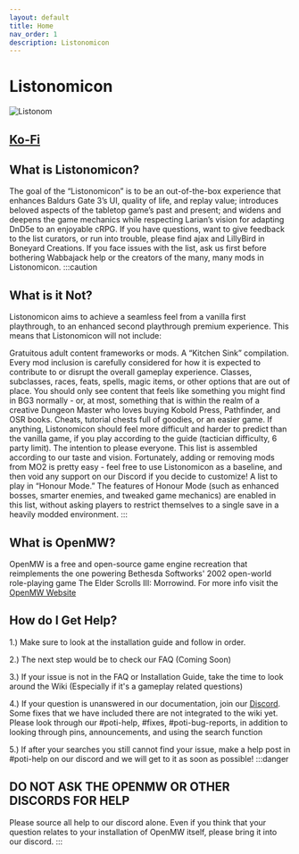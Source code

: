 ```yaml
---
layout: default
title: Home
nav_order: 1
description: Listonomicon
---
```

# Listonomicon
![Listonom](https://github.com/TheMrNewVegas/TheMrNewVegas.github.io/assets/112358568/79d370ba-80b8-40ce-b610-b901cb0b5ae3)

## **[Ko-Fi](https://linktr.ee/lillybird69)**

## **What is Listonomicon?**
The goal of the “Listonomicon” is to be an out-of-the-box experience that enhances Baldurs Gate 3’s UI, quality of life, and replay value; introduces beloved aspects of the tabletop game’s past and present; and widens and deepens the game mechanics while respecting Larian’s vision for adapting DnD5e to an enjoyable cRPG. If you have questions, want to give feedback to the list curators, or run into trouble, please find ajax and LillyBird in Boneyard Creations. If you face issues with the list, ask us first before bothering Wabbajack help or the creators of the many, many mods in Listonomicon.
:::caution
## **What is it Not?**
Listonomicon aims to achieve a seamless feel from a vanilla first playthrough, to an enhanced second playthrough premium experience. This means that Listonomicon will not include:

Gratuitous adult content frameworks or mods.
A “Kitchen Sink” compilation. Every mod inclusion is carefully considered for how it is expected to contribute to or disrupt the overall gameplay experience.
Classes, subclasses, races, feats, spells, magic items, or other options that are out of place. You should only see content that feels like something you might find in BG3 normally - or, at most, something that is within the realm of a creative Dungeon Master who loves buying Kobold Press, Pathfinder, and OSR books.
Cheats, tutorial chests full of goodies, or an easier game. If anything, Listonomicon should feel more difficult and harder to predict than the vanilla game, if you play according to the guide (tactician difficulty, 6 party limit).
The intention to please everyone. This list is assembled according to our taste and vision. Fortunately, adding or removing mods from MO2 is pretty easy - feel free to use Listonomicon as a baseline, and then void any support on our Discord if you decide to customize!
A list to play in “Honour Mode.” The features of Honour Mode (such as enhanced bosses, smarter enemies, and tweaked game mechanics) are enabled in this list, without asking players to restrict themselves to a single save in a heavily modded environment.
:::
## **What is OpenMW?**
OpenMW is a free and open-source game engine recreation that reimplements the one powering Bethesda Softworks' 2002 open-world role-playing game The Elder Scrolls III: Morrowind. For more info visit the [OpenMW Website](https://openmw.org/en/)

## **How do I Get Help?**
1.) Make sure to look at the installation guide and follow in order.

2.) The next step would be to check our FAQ (Coming Soon)

3.) If your issue is not in the FAQ or Installation Guide, take the time to look around the Wiki (Especially if it's a gameplay related questions)

4.) If your question is unanswered in our documentation, join our [Discord](https://discord.gg/43EhRjU). Some fixes that we have included there are not integrated to the wiki yet. Please look through our #poti-help, #fixes, #poti-bug-reports, in addition to looking through pins, announcements, and using the search function

5.) If after your searches you still cannot find your issue, make a help post in #poti-help on our discord and we will get to it as soon as possible!
:::danger
## DO NOT ASK THE OPENMW OR OTHER DISCORDS FOR HELP

Please source all help to our discord alone. Even if you think that your question relates to your installation of OpenMW itself, please bring it into our discord.
:::
